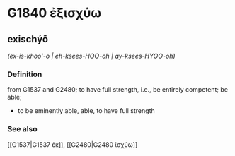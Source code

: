 # G1840 ἐξισχύω

## exischýō

_(ex-is-khoo'-o | eh-ksees-HOO-oh | ay-ksees-HYOO-oh)_

### Definition

from G1537 and G2480; to have full strength, i.e., be entirely competent; be able; 

- to be eminently able, able, to have full strength

### See also

[[G1537|G1537 ἐκ]], [[G2480|G2480 ἰσχύω]]
